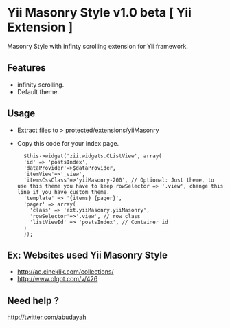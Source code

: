 Yii Masonry Style v1.0 beta [ Yii Extension ]
==========

Masonry Style with infinty scrolling extension for Yii framework.

Features
------
- infinity scrolling.
- Default theme.

Usage
------
- Extract files to > protected/extensions/yiiMasonry
- Copy this code for your index page.

        $this->widget('zii.widgets.CListView', array(
        'id' => 'postsIndex',
        'dataProvider'=>$dataProvider,
        'itemView'=>'_view',
        'itemsCssClass'=>'yiiMasonry-200', // Optional: Just theme, to use this theme you have to keep rowSelector => '.view', change this line if you have custom theme.
        'template' => '{items} {pager}',
        'pager' => array(
          'class' => 'ext.yiiMasonry.yiiMasonry', 
          'rowSelector'=>'.view', // row class
          'listViewId' => 'postsIndex', // Container id
        )
        ));
    
Ex: Websites used Yii Masonry Style
----
- http://ae.cineklik.com/collections/
- http://www.olgot.com/v/426

Need help ?
----
http://twitter.com/abudayah
